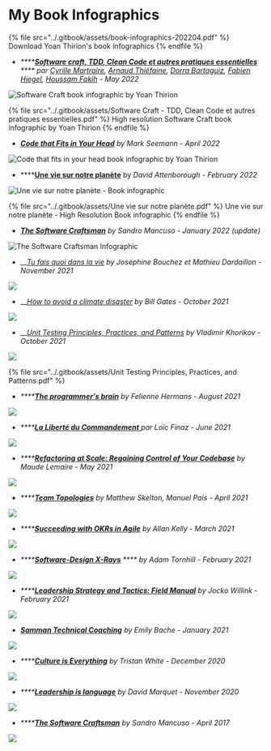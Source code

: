 # My Book Infographics

{% file src="../.gitbook/assets/book-infographics-202204.pdf" %}
Download Yoan Thirion's book infographics
{% endfile %}

* _****_[_**Software craft, TDD, Clean Code et autres pratiques essentielles**_](https://www.dunod.com/sciences-techniques/software-craft-tdd-clean-code-et-autres-pratiques-essentielles) _**** par_ [_Cyrille Martraire_](https://www.dunod.com/livres-cyrille-martraire)_,_ [_Arnaud Thiéfaine_](https://www.dunod.com/livres-arnaud-thiefaine)_,_ [_Dorra Bartaguiz_](https://www.dunod.com/livres-dorra-bartaguiz)_,_ [_Fabien Hiegel_](https://www.dunod.com/livres-fabien-hiegel)_,_ [_Houssam Fakih_](https://www.dunod.com/livres-houssam-fakih) _- May 2022_

![Software Craft book infographic by Yoan Thirion](../.gitbook/assets/Software-Craft-TDD\_-Clean-Code-et-autres-pratiques-essentielles.webp)

{% file src="../.gitbook/assets/Software Craft - TDD, Clean Code et autres pratiques essentielles.pdf" %}
High resolution Software Craft book infographic by Yoan Thirion
{% endfile %}

* [_**Code that Fits in Your Head**_](https://www.oreilly.com/library/view/code-that-fits/9780137464302/) _by Mark Seemann - April 2022_

![Code that fits in your head book infographic by Yoan Thirion](../.gitbook/assets/Code-that-fits-in-your-head.webp)

* ****[**Une vie sur notre planète**](https://editions.flammarion.com/une-vie-sur-notre-planete/9782080249616) by _David Attenborough - February 2022_

![Une vie sur notre planète - Book infographic](../.gitbook/assets/une-vie-sur-notre-planete.png)

{% file src="../.gitbook/assets/Une vie sur notre planète.pdf" %}
Une vie sur notre planète - High Resolution Book infographic
{% endfile %}

* [_**The Software Craftsman**_](https://www.goodreads.com/book/show/23215733-the-software-craftsman) _by Sandro Mancuso_ _-_ _January 2022 (update)_

![The Software Craftsman Infographic](../.gitbook/assets/The-Software-Craftsman.webp)

* __[_Tu fais quoi dans la vie_](https://livre.fnac.com/a16126259/Matthieu-Dardaillon-Tu-fais-quoi-dans-la-vie) _by Joséphine Bouchez et Mathieu Dardaillon - November 2021_

![](../.gitbook/assets/Tu-fais-quoi-dans-la-vie.webp)

* __[_How to avoid a climate disaster_](https://www.goodreads.com/book/show/52275335-how-to-avoid-a-climate-disaster) _by Bill Gates - October 2021_

![](<../.gitbook/assets/How to avoid a climate disaster.png>)

* __[_Unit Testing Principles, Practices, and Patterns_](https://www.manning.com/books/unit-testing) _by Vladimir Khorikov - October 2021_

![](<../.gitbook/assets/Unit Testing Principles, Practices, and Patterns.png>)

{% file src="../.gitbook/assets/Unit Testing Principles, Practices, and Patterns.pdf" %}

* _****_[_**The programmer's brain**_](https://yoan-thirion.gitbook.io/knowledge-base/xtrem-reading/resources/book-notes/the-programmers-brain) _by Felienne Hermans - August 2021_

![](<../.gitbook/assets/Programmers brain (1).png>)

* _****_[_**La Liberté du Commandement**_ ](https://livre.fnac.com/a14046398/Loic-Finaz-La-liberte-du-commandement)_par Loïc Finaz - June 2021_

![](<../.gitbook/assets/La liberté du commandement (1).png>)

* _****_[_**Refactoring at Scale: Regaining Control of Your Codebase**_](https://www.goodreads.com/book/show/53483751-refactoring-at-scale) _by Maude Lemaire - May 2021_

![](<../.gitbook/assets/Refactoring at scale (1).jpg>)

* _****_[_**Team Topologies**_](https://www.goodreads.com/book/show/44135420-team-topologies) _by Matthew Skelton, Manuel Pais - April 2021_

![](<../.gitbook/assets/Team Topologies (1).png>)

* _****_[_**Succeeding with OKRs in Agile**_](https://www.goodreads.com/book/show/57019672-succeeding-with-okrs-in-agile?ac=1\&from\_search=true\&qid=HgSf8HvSoN\&rank=1) _by Allan Kelly - March 2021_

![](<../.gitbook/assets/succeeding with okrs in agile (3).png>)

* _****_[_**Software-Design X-Rays**_](https://www.goodreads.com/book/show/36517037-software-design-x-rays?ac=1\&from\_search=true\&qid=X1QZx8XCCs\&rank=1) _**** by Adam Tornhill - February 2021_

![](<../.gitbook/assets/Software-Design X-Rays (2).png>)

* _****_[_**Leadership Strategy and Tactics: Field Manual**_](https://www.goodreads.com/book/show/51136198-leadership-strategy-and-tactics?ac=1\&from\_search=true\&qid=ExRdMvfk8X\&rank=1) _by Jocko Willink - February 2021_

![](<../.gitbook/assets/leadership strategy.jpg>)

* [_**Samman Technical Coaching**_](https://www.goodreads.com/book/show/56659570-technical-agile-coaching-with-the-samman-method?ac=1\&from\_search=true\&qid=Vsc4qfo3k7\&rank=1) _by Emily Bache - January 2021_

![](<../.gitbook/assets/Samman Technical Coaching.png>)

* _****_[_**Culture is Everything**_](https://www.goodreads.com/book/show/35080568-culture-is-everything?ac=1\&from\_search=true\&qid=G7bsQEDUsD\&rank=1) _by Tristan White - December 2020_

![](<../.gitbook/assets/Culture is everything (1).jpg>)

* _****_[_**Leadership is language**_](https://www.goodreads.com/book/show/42774083-leadership-is-language) _by David Marquet - November 2020_

![](<../.gitbook/assets/Leadership is language.jpg>)

* _****_[_**The Software Craftsman**_](https://www.goodreads.com/book/show/23215733-the-software-craftsman) _by Sandro Mancuso_ _-_ _April 2017_

![](<../.gitbook/assets/The Software craftsman.png>)
